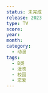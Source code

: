 ```yaml
---
status: 未完成
release: 2023
type: TV
score:
year:
month:
category:
  - 动漫
tags:
  - B类
  - 漫改
  - 校园
  - 恋爱
---
```

